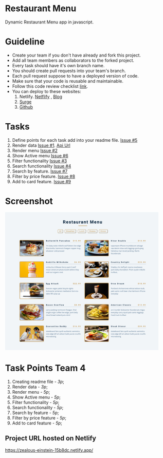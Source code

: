 # Restaurant Menu

Dynamic Restaurant Menu app in javascript.

# Guideline

- Create your team if you don't have already and fork this project.
- Add all team members as collaborators to the forked project.
- Every task should have it's own branch name.
- You should create pull requests into your team's branch.
- Each pull request suppose to have a deployed version of code.
- Make sure that your code is reusable and maintainable.
- Follow this code review checklist [link](https://gist.github.com/maratgaip/6182ca1c1d9ec3614e912b7165338570).
- You can deploy to these websites:
  1. Netlify. [Netflify](https://www.netlify.com/) , [Blog](https://www.netlify.com/blog/2016/09/29/a-step-by-step-guide-deploying-on-netlify/)
  2. [Surge](https://surge.sh/)
  3. [Github](https://pages.github.com/)

# Tasks

1. Define points for each task add into your readme file. [Issue #5](https://github.com/seytechschool/restaurant-menu/issues/5)
2. Render data [Issue #1](https://github.com/seytechschool/restaurant-menu/issues/1). [Api Url](https://gist.githubusercontent.com/maratgaip/44060c688fcf5f2b7b3985a6d15fdb1d/raw/e93c3dce0826d08c8c6e779cb5e6d9512c8fdced/restaurant-menu.json)
3. Render menu [Issue #2](https://github.com/seytechschool/restaurant-menu/issues/2)
4. Show Active menu [Issue #6](https://github.com/seytechschool/restaurant-menu/issues/6)
5. Filter functionality [Issue #3](https://github.com/seytechschool/restaurant-menu/issues/3)
6. Search functionality [Issue #4](https://github.com/seytechschool/restaurant-menu/issues/4)
7. Search by feature. [Issue #7](https://github.com/seytechschool/restaurant-menu/issues/7)
8. Filter by price feature. [Issue #8](https://github.com/seytechschool/restaurant-menu/issues/8)
9. Add to card feature. [Issue #9](https://github.com/seytechschool/restaurant-menu/issues/9)

# Screenshot

![Screenshot](./images/screenshot.png)

# Task Points Team 4

1. Creating readme file - *3p*;
2. Render data - *3p*;  
3. Render menu - *5p*; 
4. Show Active menu - *5p*;
5. Filter functionality - *5p*;
6. Search functionality - *5p*; 
7. Search by feature - *5p*; 
8. Filter by price feature - *5p*;
9. Add to card feature - *5p*;

## Project URL hosted on Netlify 
https://zealous-einstein-15b8dc.netlify.app/